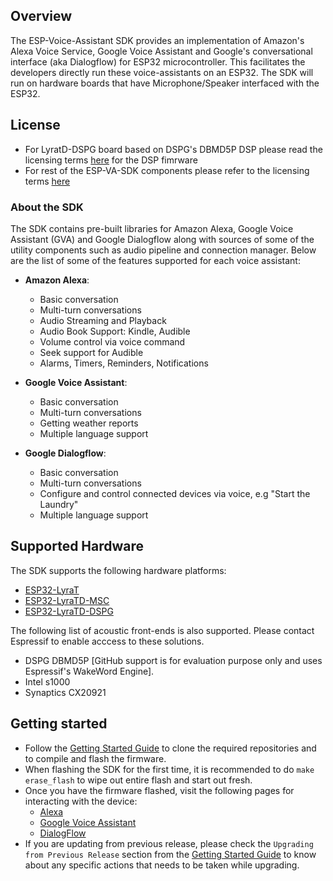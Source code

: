## Overview

The ESP-Voice-Assistant SDK provides an implementation of Amazon's Alexa Voice Service, Google Voice Assistant and Google's conversational interface (aka Dialogflow) for ESP32 microcontroller. This facilitates the developers directly run these voice-assistants on an ESP32. The SDK will run on hardware boards that have Microphone/Speaker interfaced with the ESP32.

## License
* For LyratD-DSPG board based on DSPG's DBMD5P DSP please read the licensing terms [here](board_support_pkgs/lyratd_dspg/dspg_fw/docs/license.pdf) for the DSP fimrware
* For rest of the ESP-VA-SDK components please refer to the licensing terms [here](LICENSE)

### About the SDK

The SDK contains pre-built libraries for Amazon Alexa, Google Voice Assistant (GVA) and Google Dialogflow along with sources of some of the utility components such as audio pipeline and connection manager. Below are the list of some of the features supported for each voice assistant:
* **Amazon Alexa**:
    * Basic conversation
    * Multi-turn conversations
    * Audio Streaming and Playback
    * Audio Book Support: Kindle, Audible
    * Volume control via voice command
    * Seek support for Audible
    * Alarms, Timers, Reminders, Notifications

* **Google Voice Assistant**:
    * Basic conversation
    * Multi-turn conversations
    * Getting weather reports
    * Multiple language support

* **Google Dialogflow**:
    * Basic conversation
    * Multi-turn conversations
    * Configure and control connected devices via voice, e.g "Start the Laundry"
    * Multiple language support

## Supported Hardware

The SDK supports the following hardware platforms:
* [ESP32-LyraT](https://www.espressif.com/en/products/hardware/esp32-lyrat)
* [ESP32-LyraTD-MSC](https://www.espressif.com/en/products/hardware/esp32-lyratd-msc)
* [ESP32-LyraTD-DSPG](https://www.espressif.com/sites/default/files/documentation/ESP32-LyraTD-DSPG_User_Guide__en.pdf)

The following list of acoustic front-ends is also supported. Please contact Espressif to enable acccess to these solutions.
* DSPG DBMD5P [GitHub support is for evaluation purpose only and uses Espressif's WakeWord Engine].
* Intel s1000
* Synaptics CX20921

## Getting started

* Follow the [Getting Started Guide](README-Getting-Started.md) to clone the required repositories and to compile and flash the firmware.
* When flashing the SDK for the first time, it is recommended to do `make erase_flash` to wipe out entire flash and start out fresh.
* Once you have the firmware flashed, visit the following pages for interacting with the device:
   * [Alexa](examples/amazon_alexa/README-Alexa.md)
   * [Google Voice Assistant](examples/google_voice_assistant/README-GVA.md)
   * [DialogFlow](examples/google_dialogflow/README-Dialogflow.md)
* If you are updating from previous release, please check the `Upgrading from Previous Release` section from the [Getting Started Guide](README-Getting-Started.md) to know about any specific actions that needs to be taken while upgrading.

